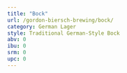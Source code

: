 ```yaml
---
title: "Bock"
url: /gordon-biersch-brewing/bock/
category: German Lager
style: Traditional German-Style Bock
abv: 0
ibu: 0
srm: 0
upc: 0
---
```


